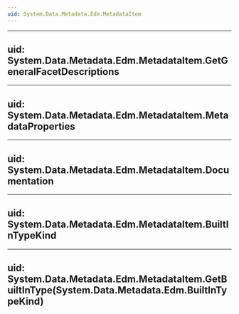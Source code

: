 ```yaml
---
uid: System.Data.Metadata.Edm.MetadataItem
---
```


---
uid: System.Data.Metadata.Edm.MetadataItem.GetGeneralFacetDescriptions
---

---
uid: System.Data.Metadata.Edm.MetadataItem.MetadataProperties
---

---
uid: System.Data.Metadata.Edm.MetadataItem.Documentation
---

---
uid: System.Data.Metadata.Edm.MetadataItem.BuiltInTypeKind
---

---
uid: System.Data.Metadata.Edm.MetadataItem.GetBuiltInType(System.Data.Metadata.Edm.BuiltInTypeKind)
---
